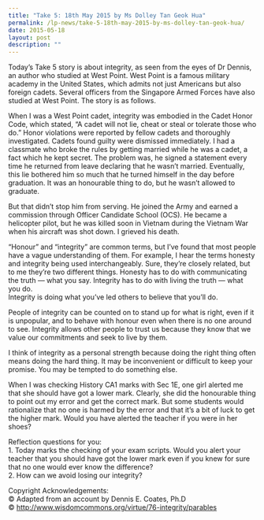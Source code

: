 ```yaml
---
title: "Take 5: 18th May 2015 by Ms Dolley Tan Geok Hua"
permalink: /lp-news/take-5-18th-may-2015-by-ms-dolley-tan-geok-hua/
date: 2015-05-18
layout: post
description: ""
---
```

Today’s Take 5 story is about integrity, as seen from the eyes of Dr Dennis, an author who studied at West Point. West Point is a famous military academy in the United States, which admits not just Americans but also foreign cadets. Several officers from the Singapore Armed Forces have also studied at West Point. The story is as follows.

When I was a West Point cadet, integrity was embodied in the Cadet Honor Code, which stated, “A cadet will not lie, cheat or steal or tolerate those who do.” Honor violations were reported by fellow cadets and thoroughly investigated. Cadets found guilty were dismissed immediately. I had a classmate who broke the rules by getting married while he was a cadet, a fact which he kept secret. The problem was, he signed a statement every time he returned from leave declaring that he wasn’t married. Eventually, this lie bothered him so much that he turned himself in the day before graduation. It was an honourable thing to do, but he wasn’t allowed to graduate.

But that didn’t stop him from serving. He joined the Army and earned a commission through Officer Candidate School (OCS). He became a helicopter pilot, but he was killed soon in Vietnam during the Vietnam War when his aircraft was shot down. I grieved his death.

“Honour” and “integrity” are common terms, but I’ve found that most people have a vague understanding of them. For example, I hear the terms honesty and integrity being used interchangeably. Sure, they’re closely related, but to me they’re two different things. Honesty has to do with communicating the truth — what you say. Integrity has to do with living the truth — what you do.  
Integrity is doing what you’ve led others to believe that you’ll do.

People of integrity can be counted on to stand up for what is right, even if it is unpopular, and to behave with honour even when there is no one around to see. Integrity allows other people to trust us because they know that we value our commitments and seek to live by them.

I think of integrity as a personal strength because doing the right thing often means doing the hard thing. It may be inconvenient or difficult to keep your promise. You may be tempted to do something else.  


When I was checking History CA1 marks with Sec 1E, one girl alerted me that she should have got a lower mark. Clearly, she did the honourable thing to point out my error and get the correct mark. But some students would rationalize that no one is harmed by the error and that it’s a bit of luck to get the higher mark. Would you have alerted the teacher if you were in her shoes?

Reflection questions for you:  
1\. Today marks the checking of your exam scripts. Would you alert your teacher that you should have got the lower mark even if you knew for sure that no one would ever know the difference?  
2\. How can we avoid losing our integrity?

Copyright Acknowledgements:  
© Adapted from an account by Dennis E. Coates, Ph.D  
© http://www.wisdomcommons.org/virtue/76-integrity/parables